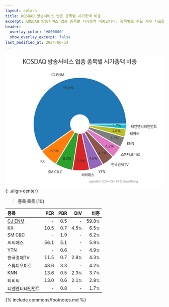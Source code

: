 ```yaml
---
layout: splash
title: KOSDAQ 방송서비스 업종 종목별 시가총액 비중
excerpt: KOSDAQ 방송서비스 업종 종목별 시가총액 비중입니다. 종목별로 주요 재무 지표를 함께 표시합니다.
header:
  overlay_color: "#800000"
  show_overlay_excerpt: false
last_modified_at: 2024-06-14
---
```



![KOSDAQ 방송서비스 업종 종목별 시가총액 비중](/stats/sector/images/kosdaq_업종_방송서비스_종목.png){: .align-center}


> **종목 목록 (10)**<a id="list"></a>

| **종목** | **PER** | **PBR** | **DIV** | **비중** |
| :------- | ------: | ------: | ------: | -------: |
| [CJ ENM](/035760/) | - | 0.5 | - | 59.8<small>%</small> |
| KX | 10.5 | 0.7 | 4.5<small>%</small> | 6.5<small>%</small> |
| SM C&C | - | 1.9 | - | 6.2<small>%</small> |
| 씨씨에스 | 56.1 | 5.1 | - | 5.9<small>%</small> |
| YTN | - | 0.6 | - | 4.9<small>%</small> |
| 한국경제TV | 11.5 | 0.7 | 2.8<small>%</small> | 4.3<small>%</small> |
| 스튜디오미르 | 48.6 | 3.3 | - | 4.2<small>%</small> |
| KNN | 13.6 | 0.5 | 2.3<small>%</small> | 3.7<small>%</small> |
| 티비씨 | 13.0 | 0.6 | 2.1<small>%</small> | 2.8<small>%</small> |
| 티엔엔터테인먼트 | - | 0.8 | - | 1.7<small>%</small> |

{% include commons/footnotes.md %}